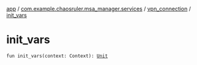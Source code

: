 [app](../../index.md) / [com.example.chaosruler.msa_manager.services](../index.md) / [vpn_connection](index.md) / [init_vars](.)

# init_vars

`fun init_vars(context: Context): `[`Unit`](https://kotlinlang.org/api/latest/jvm/stdlib/kotlin/-unit/index.html)